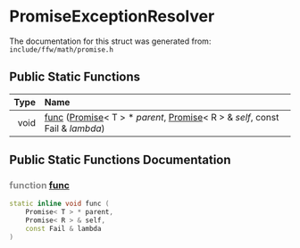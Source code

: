 PromiseExceptionResolver
===================================


The documentation for this struct was generated from: `include/ffw/math/promise.h`



## Public Static Functions

| Type | Name |
| -------: | :------- |
|  void | [func](#18bbc3ff) ([Promise](ffw_Promise.html)< T > * _parent_, [Promise](ffw_Promise.html)< R > & _self_, const Fail & _lambda_)  |


## Public Static Functions Documentation

### <span style="opacity:0.5;">function</span> <a id="18bbc3ff" href="#18bbc3ff">func</a>

```cpp
static inline void func (
    Promise< T > * parent,
    Promise< R > & self,
    const Fail & lambda
) 
```





